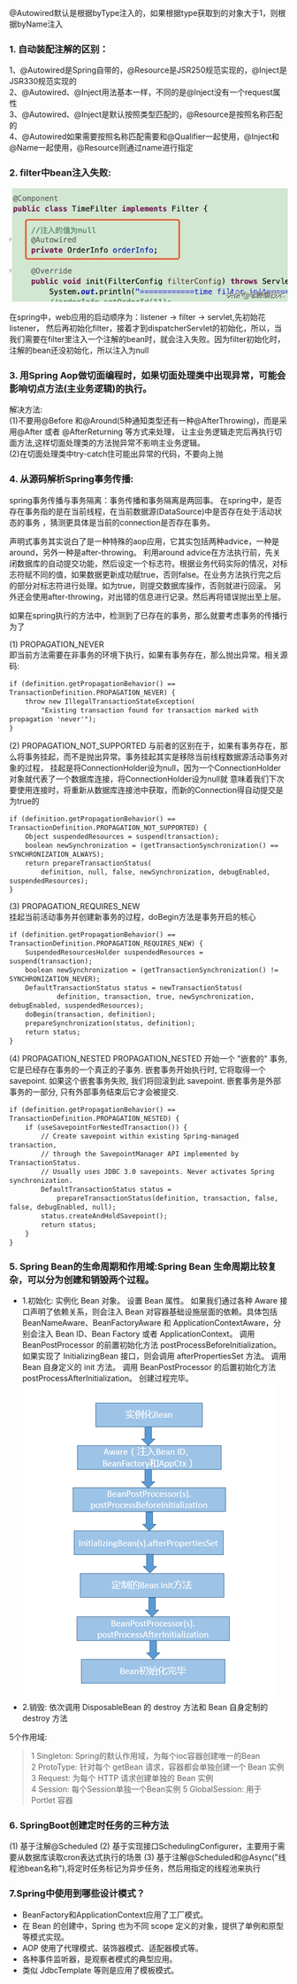 @Autowired默认是根据byType注入的，如果根据type获取到的对象大于1，则根据byName注入

### 1. 自动装配注解的区别： 

1、@Autowired是Spring自带的，@Resource是JSR250规范实现的，@Inject是JSR330规范实现的  
2、@Autowired、@Inject用法基本一样，不同的是@Inject没有一个request属性  
3、@Autowired、@Inject是默认按照类型匹配的，@Resource是按照名称匹配的  
4、@Autowired如果需要按照名称匹配需要和@Qualifier一起使用，@Inject和@Name一起使用，@Resource则通过name进行指定  

### 2. filter中bean注入失败:  

![avatar](../static/filter1.png)

在spring中，web应用的启动顺序为：listener -> filter -> servlet,先初始花listener，
然后再初始化filter，接着才到dispatcherServlet的初始化，所以，当我们需要在filter里注入一个注解的bean时，就会注入失败。因为filter初始化时，注解的bean还没初始化，所以注入为null   

### 3. 用Spring Aop做切面编程时，如果切面处理类中出现异常，可能会影响切点方法(主业务逻辑)的执行。
解决方法:  
(1)不要用@Before 和@Around(5种通知类型还有一种@AfterThrowing)，而是采用@After 或者 @AfterReturning 等方式来处理，
让主业务逻辑走完后再执行切面方法,这样切面处理类的方法抛异常不影响主业务逻辑。  
(2)在切面处理类中try-catch住可能出异常的代码，不要向上抛

### 4. 从源码解析Spring事务传播:
spring事务传播与事务隔离：事务传播和事务隔离是两回事。
在spring中，是否存在事务指的是在当前线程，在当前数据源(DataSource)中是否存在处于活动状态的事务
，猜测更具体是当前的connection是否存在事务。

声明式事务其实说白了是一种特殊的aop应用，它其实包括两种advice，一种是around，另外一种是after-throwing。
利用around advice在方法执行前，先关闭数据库的自动提交功能，然后设定一个标志符。根据业务代码实际的情况，对标志符赋不同的值，如果数据更新成功赋true，否则false。在业务方法执行完之后的部分对标志符进行处理。如为true，则提交数据库操作，否则就进行回滚。
另外还会使用after-throwing，对出错的信息进行记录。然后再将错误抛出至上层。

如果在spring执行的方法中，检测到了已存在的事务，那么就要考虑事务的传播行为了  

(1) PROPAGATION_NEVER  
即当前方法需要在非事务的环境下执行，如果有事务存在，那么抛出异常。相关源码:  
```
if (definition.getPropagationBehavior() == TransactionDefinition.PROPAGATION_NEVER) {
    throw new IllegalTransactionStateException(
        "Existing transaction found for transaction marked with propagation 'never'");
}
```
(2) PROPAGATION_NOT_SUPPORTED
与前者的区别在于，如果有事务存在，那么将事务挂起，而不是抛出异常。事务挂起其实是移除当前线程数据源活动事务对象的过程，
挂起是将ConnectionHolder设为null，因为一个ConnectionHolder对象就代表了一个数据库连接，将ConnectionHolder设为null就
意味着我们下次要使用连接时，将重新从数据库连接池中获取，而新的Connection得自动提交是为true的  
```
if (definition.getPropagationBehavior() == TransactionDefinition.PROPAGATION_NOT_SUPPORTED) {
    Object suspendedResources = suspend(transaction);
    boolean newSynchronization = (getTransactionSynchronization() == SYNCHRONIZATION_ALWAYS);
    return prepareTransactionStatus(
        definition, null, false, newSynchronization, debugEnabled, suspendedResources);
}
```
(3) PROPAGATION_REQUIRES_NEW  
挂起当前活动事务并创建新事务的过程，doBegin方法是事务开启的核心
```
if (definition.getPropagationBehavior() == TransactionDefinition.PROPAGATION_REQUIRES_NEW) {
    SuspendedResourcesHolder suspendedResources = suspend(transaction);
    boolean newSynchronization = (getTransactionSynchronization() != SYNCHRONIZATION_NEVER);
    DefaultTransactionStatus status = newTransactionStatus(
            definition, transaction, true, newSynchronization, debugEnabled, suspendedResources);
    doBegin(transaction, definition);
    prepareSynchronization(status, definition);
    return status;
}
```
(4) PROPAGATION_NESTED
PROPAGATION_NESTED 开始一个 "嵌套的" 事务,  它是已经存在事务的一个真正的子事务. 嵌套事务开始执行时,  它将取得一个 savepoint. 如果这个嵌套事务失败, 我们将回滚到此 savepoint. 
嵌套事务是外部事务的一部分, 只有外部事务结束后它才会被提交.   
```
if (definition.getPropagationBehavior() == TransactionDefinition.PROPAGATION_NESTED) {
    if (useSavepointForNestedTransaction()) {
        // Create savepoint within existing Spring-managed transaction,
        // through the SavepointManager API implemented by TransactionStatus.
        // Usually uses JDBC 3.0 savepoints. Never activates Spring synchronization.
        DefaultTransactionStatus status =
            prepareTransactionStatus(definition, transaction, false, false, debugEnabled, null);
        status.createAndHoldSavepoint();
        return status;
    }
}
```

### 5. Spring Bean的生命周期和作用域:Spring Bean 生命周期比较复杂，可以分为创建和销毁两个过程。
* 1.初始化:
实例化 Bean 对象。
设置 Bean 属性。
如果我们通过各种 Aware 接口声明了依赖关系，则会注入 Bean 对容器基础设施层面的依赖。具体包括 BeanNameAware、BeanFactoryAware 和 ApplicationContextAware，分别会注入 Bean ID、Bean Factory 或者 ApplicationContext。
调用 BeanPostProcessor 的前置初始化方法 postProcessBeforeInitialization。
如果实现了 InitializingBean 接口，则会调用 afterPropertiesSet 方法。
调用 Bean 自身定义的 init 方法。
调用 BeanPostProcessor 的后置初始化方法 postProcessAfterInitialization。
创建过程完毕。
![avatar](../static/spring_bean_1.png)
* 2.销毁:
依次调用 DisposableBean 的 destroy 方法和 Bean 自身定制的 destroy 方法

5个作用域:
>1 Singleton: Spring的默认作用域，为每个ioc容器创建唯一的Bean  
>2 ProtoType: 针对每个 getBean 请求，容器都会单独创建一个 Bean 实例  
>3 Request: 为每个 HTTP 请求创建单独的 Bean 实例  
>4 Session: 每个Session单独一个Bean实例
>5 GlobalSession: 用于 Portlet 容器

### 6. SpringBoot创建定时任务的三种方法
(1) 基于注解@Scheduled
(2) 基于实现接口SchedulingConfigurer，主要用于需要从数据库读取cron表达式执行的场景
(3) 基于注解@Scheduled和@Async("线程池bean名称"),将定时任务标记为异步任务，然后用指定的线程池来执行

### 7.Spring中使用到哪些设计模式？
* BeanFactory和ApplicationContext应用了工厂模式。
* 在 Bean 的创建中，Spring 也为不同 scope 定义的对象，提供了单例和原型等模式实现。
* AOP 使用了代理模式、装饰器模式、适配器模式等。
* 各种事件监听器，是观察者模式的典型应用。
* 类似 JdbcTemplate 等则是应用了模板模式。
